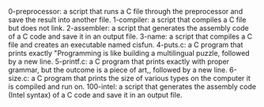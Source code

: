0-preprocessor: a script that runs a C file through the preprocessor and save the result into another file.
1-compiler: a script that compiles a C file but does not link.
2-assembler: a script that generates the assembly code of a C code and save it in an output file.
3-name: a script that compiles a C file and creates an executable named cisfun.
4-puts.c: a C program that prints exactly "Programming is like building a multilingual puzzle, followed by a new line.
5-printf.c: a C program that prints exactly with proper grammar, but the outcome is a piece of art,, followed by a new line.
6-size.c: a C program that prints the size of various types on the computer it is compiled and run on.
100-intel: a script that generates the assembly code (Intel syntax) of a C code and save it in an output file.
